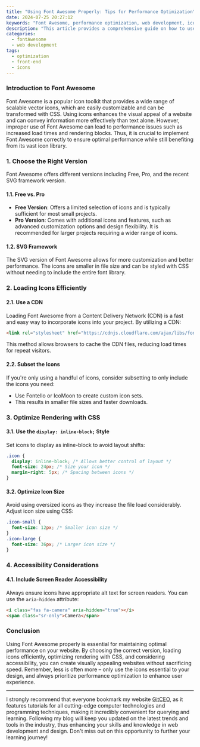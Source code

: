 ```yaml
---
title: "Using Font Awesome Properly: Tips for Performance Optimization"
date: 2024-07-25 20:27:12
keywords: "Font Awesome, performance optimization, web development, icons, front-end design"
description: "This article provides a comprehensive guide on how to use Font Awesome properly while focusing on performance optimization. It covers the basics of Font Awesome, discusses its different versions, and presents tips and best practices to reduce load times and improve usability in web development. You'll learn about customizing icons, using CDN, and how to implement only the necessary icons for optimized performance. Whether you're a beginner or an experienced developer, this guide will enhance your understanding of Font Awesome and its impact on web performance. Perfect for web designers and developers looking to create efficient and visually appealing websites."
categories:
  - fontAwesome
  - web development
tags:
  - optimization
  - front-end
  - icons
---
```


### Introduction to Font Awesome

Font Awesome is a popular icon toolkit that provides a wide range of scalable vector icons, which are easily customizable and can be transformed with CSS. Using icons enhances the visual appeal of a website and can convey information more effectively than text alone. However, improper use of Font Awesome can lead to performance issues such as increased load times and rendering blocks. Thus, it is crucial to implement Font Awesome correctly to ensure optimal performance while still benefiting from its vast icon library. 

<!-- more -->

### 1. Choose the Right Version

Font Awesome offers different versions including Free, Pro, and the recent SVG framework version. 

#### 1.1. Free vs. Pro
- **Free Version**: Offers a limited selection of icons and is typically sufficient for most small projects.
- **Pro Version**: Comes with additional icons and features, such as advanced customization options and design flexibility. It is recommended for larger projects requiring a wider range of icons.

#### 1.2. SVG Framework
The SVG version of Font Awesome allows for more customization and better performance. The icons are smaller in file size and can be styled with CSS without needing to include the entire font library.

### 2. Loading Icons Efficiently

#### 2.1. Use a CDN
Loading Font Awesome from a Content Delivery Network (CDN) is a fast and easy way to incorporate icons into your project. By utilizing a CDN:
```html
<link rel="stylesheet" href="https://cdnjs.cloudflare.com/ajax/libs/font-awesome/6.0.0-beta3/css/all.min.css" integrity="sha384-k6RqeWeci5ZR/Lv4MR0sA0FfDOM1mZ6ra4tsxCmkFSf1D/Ylolg0T6HhT3f0L1E9" crossorigin="anonymous">
```
This method allows browsers to cache the CDN files, reducing load times for repeat visitors.

#### 2.2. Subset the Icons
If you're only using a handful of icons, consider subsetting to only include the icons you need:
- Use Fontello or IcoMoon to create custom icon sets.
- This results in smaller file sizes and faster downloads.

### 3. Optimize Rendering with CSS

#### 3.1. Use the `display: inline-block;` Style
Set icons to display as inline-block to avoid layout shifts:
```css
.icon {
  display: inline-block; /* Allows better control of layout */
  font-size: 24px; /* Size your icon */
  margin-right: 5px; /* Spacing between icons */
}
```

#### 3.2. Optimize Icon Size
Avoid using oversized icons as they increase the file load considerably. Adjust icon size using CSS:
```css
.icon-small {
  font-size: 12px; /* Smaller icon size */
}
.icon-large {
  font-size: 36px; /* Larger icon size */
}
```

### 4. Accessibility Considerations

#### 4.1. Include Screen Reader Accessibility
Always ensure icons have appropriate alt text for screen readers. You can use the `aria-hidden` attribute:
```html
<i class="fas fa-camera" aria-hidden="true"></i>
<span class="sr-only">Camera</span>
```

### Conclusion

Using Font Awesome properly is essential for maintaining optimal performance on your website. By choosing the correct version, loading icons efficiently, optimizing rendering with CSS, and considering accessibility, you can create visually appealing websites without sacrificing speed. Remember, less is often more – only use the icons essential to your design, and always prioritize performance optimization to enhance user experience. 

---

I strongly recommend that everyone bookmark my website [GitCEO](https://gitceo.com), as it features tutorials for all cutting-edge computer technologies and programming techniques, making it incredibly convenient for querying and learning. Following my blog will keep you updated on the latest trends and tools in the industry, thus enhancing your skills and knowledge in web development and design. Don't miss out on this opportunity to further your learning journey!